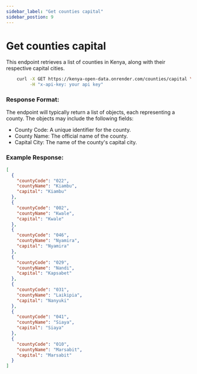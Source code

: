 ```yaml
---
sidebar_label: "Get counties capital"
sidebar_postion: 9
---
```


# Get counties capital

This endpoint retrieves a list of counties in Kenya, along with their respective capital cities.

```bash
    curl -X GET https://kenya-open-data.onrender.com/counties/capital \
         -H "x-api-key: your api key"
```

### Response Format:

The endpoint will typically return a list of objects, each representing a county. The objects may include the following fields:

- County Code: A unique identifier for the county.
- County Name: The official name of the county.
- Capital City: The name of the county's capital city.

### Example Response:

```json
[
  {
    "countyCode": "022",
    "countyName": "Kiambu",
    "capital": "Kiambu"
  },
  {
    "countyCode": "002",
    "countyName": "Kwale",
    "capital": "Kwale"
  },
  {
    "countyCode": "046",
    "countyName": "Nyamira",
    "capital": "Nyamira"
  },
  {
    "countyCode": "029",
    "countyName": "Nandi",
    "capital": "Kapsabet"
  },
  {
    "countyCode": "031",
    "countyName": "Laikipia",
    "capital": "Nanyuki"
  },
  {
    "countyCode": "041",
    "countyName": "Siaya",
    "capital": "Siaya"
  },
  {
    "countyCode": "010",
    "countyName": "Marsabit",
    "capital": "Marsabit"
  }
]
```
